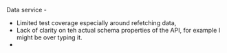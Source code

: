 Data service -
- Limited test coverage especially around refetching data, 
- Lack of clarity on teh actual schema properties of the API, for example I might be over typing it.
- 